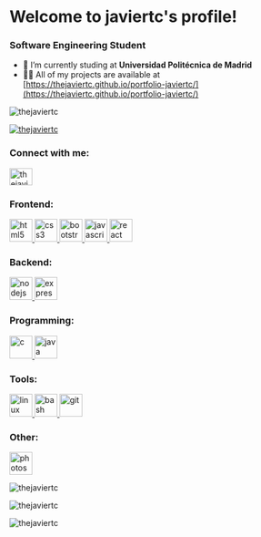 <h1 align="left">Welcome to javiertc's profile!</h1>
<h3 align="left">Software Engineering Student</h3>

- 🔭 I’m currently studing at **Universidad Politécnica de Madrid**
- 👨‍💻 All of my projects are available at [https://thejaviertc.github.io/portfolio-javiertc/](https://thejaviertc.github.io/portfolio-javiertc/)

<p align="left"> <img src="https://komarev.com/ghpvc/?username=thejaviertc&label=Profile%20views&color=0e75b6&style=flat" alt="thejaviertc" /> </p>
<p align="left"> <a href="https://twitter.com/thejaviertc" target="blank"><img src="https://img.shields.io/twitter/follow/thejaviertc?logo=twitter&style=for-the-badge" alt="thejaviertc" /></a> </p>

<h3 align="left">Connect with me:</h3>
<p align="left">
<a href="https://twitter.com/thejaviertc" target="blank"><img align="center" src="https://cdn.jsdelivr.net/npm/simple-icons@3.0.1/icons/twitter.svg" alt="thejaviertc" height="30" width="40" /></a>
</p>

<h3 align="left">Frontend:</h3>
<p align="left"> 
  <a href="https://www.w3.org/html/" target="_blank"> <img src="https://devicons.github.io/devicon/devicon.git/icons/html5/html5-original-wordmark.svg" alt="html5" width="40" height="40"/> </a>
  <a href="https://www.w3schools.com/css/" target="_blank"> <img src="https://devicons.github.io/devicon/devicon.git/icons/css3/css3-original-wordmark.svg" alt="css3" width="40" height="40"/> </a> 
  <a href="https://getbootstrap.com" target="_blank"> <img src="https://devicons.github.io/devicon/devicon.git/icons/bootstrap/bootstrap-plain.svg" alt="bootstrap" width="40" height="40"/> </a> 
  <a href="https://developer.mozilla.org/en-US/docs/Web/JavaScript" target="_blank"> <img src="https://devicons.github.io/devicon/devicon.git/icons/javascript/javascript-original.svg" alt="javascript" width="40" height="40"/> </a>
  <a href="https://reactjs.org/" target="_blank"> <img src="https://devicons.github.io/devicon/devicon.git/icons/react/react-original-wordmark.svg" alt="react" width="40" height="40"/> </a>
</p>

<h3 align="left">Backend:</h3>
<p align="left"> 
  <a href="https://nodejs.org" target="_blank"> <img src="https://devicons.github.io/devicon/devicon.git/icons/nodejs/nodejs-original-wordmark.svg" alt="nodejs" width="40" height="40"/> </a>
  <a href="https://expressjs.com" target="_blank"> <img src="https://devicons.github.io/devicon/devicon.git/icons/express/express-original-wordmark.svg" alt="express" width="40" height="40"/> </a>
</p>

<h3 align="left">Programming:</h3>
<p align="left"> 
  <a href="https://www.cprogramming.com/" target="_blank"> <img src="https://devicons.github.io/devicon/devicon.git/icons/c/c-original.svg" alt="c" width="40" height="40"/> </a>
  <a href="https://www.java.com" target="_blank"> <img src="https://devicons.github.io/devicon/devicon.git/icons/java/java-original-wordmark.svg" alt="java" width="40" height="40"/> </a>
</p>

<h3 align="left">Tools:</h3>
<p align="left"> 
  <a href="https://www.linux.org/" target="_blank"> <img src="https://devicons.github.io/devicon/devicon.git/icons/linux/linux-original.svg" alt="linux" width="40" height="40"/> </a>
  <a href="https://www.gnu.org/software/bash/" target="_blank"> <img src="https://www.vectorlogo.zone/logos/gnu_bash/gnu_bash-icon.svg" alt="bash" width="40" height="40"/> </a>
  <a href="https://git-scm.com/" target="_blank"> <img src="https://www.vectorlogo.zone/logos/git-scm/git-scm-icon.svg" alt="git" width="40" height="40"/> </a>
</p>

<h3 align="left">Other:</h3>
<p align="left"> 
  <a href="https://www.photoshop.com/en" target="_blank"> <img src="https://devicons.github.io/devicon/devicon.git/icons/photoshop/photoshop-plain.svg" alt="photoshop" width="40" height="40"/> </a>
</p>

<p><img align="center" src="https://github-readme-stats.vercel.app/api/top-langs?username=thejaviertc&show_icons=true&theme=tokyonight&locale=en&layout=compact" alt="thejaviertc" /></p>
<p>&nbsp;<img align="left" src="https://github-readme-stats.vercel.app/api?username=thejaviertc&show_icons=true&theme=tokyonight&locale=en" alt="thejaviertc" /></p>
<p><img align="left" src="https://github-readme-streak-stats.herokuapp.com/?user=thejaviertc&theme=dark" alt="thejaviertc" /></p>
